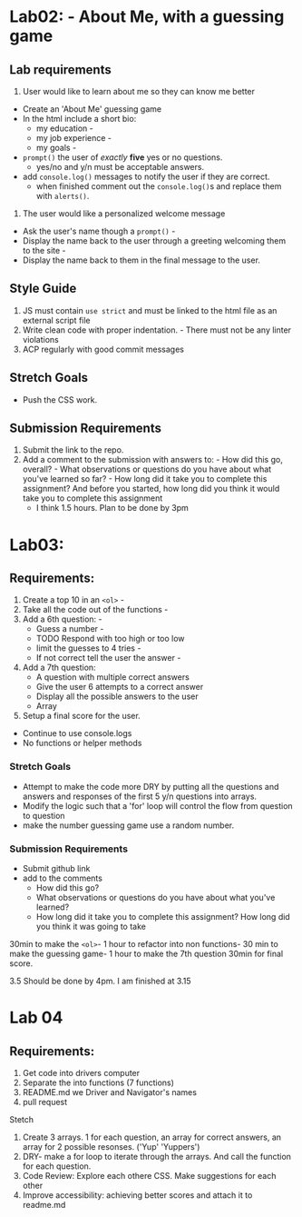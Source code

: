 # Lab02: - About Me, with a guessing game
## Lab requirements
1. User would like to learn about me so they can know me better
  - Create an 'About Me' guessing game
  - In the html include a short bio: 
    - my education -
    - my job experience -
    - my goals -
  - `prompt()` the user of *exactly* **five** yes or no questions.
    - yes/no and y/n must be acceptable answers.
  - add `console.log()` messages to notify the user if they are correct.
    - when finished comment out the `console.log()`s and replace them with `alerts()`.
1. The user would like a personalized welcome message
  - Ask the user's name though a `prompt()` -
  - Display the name back to the user through a greeting welcoming them to the site -
  - Display the name back to them in the final message to the user.

  ## Style Guide
  1. JS must contain `use strict` and must be linked to the html file as an external script file
  1. Write clean code with proper indentation. 
    - There must not be any linter violations
  1. ACP regularly with good commit messages

  ## Stretch Goals
  - Push the CSS work. 

  ## Submission Requirements
  1. Submit the link to the repo.
  1. Add a comment to the submission with answers to:
    - How did this go, overall?
    - What observations or questions do you have about what you've learned so far?
    - How long did it take you to complete this assignment? And before you started, how long did you think it would take you to complete this assignment
        - I think 1.5 hours. Plan to be done by 3pm

# Lab03:
## Requirements:

1. Create a top 10 in an `<ol>` -
1. Take all the code out of the functions -
1. Add a 6th question: -
    - Guess a number -
    - TODO Respond with too high or too low
    - limit the guesses to 4 tries -
    - If not correct tell the user the answer -
1. Add a 7th question:
    - A question with multiple correct answers
    - Give the user 6 attempts to a correct answer
    - Display all the possible answers to the user
    - Array
1. Setup a final score for the user. 

- Continue to use console.logs
- No functions or helper methods

### Stretch Goals
- Attempt to make the code more DRY by putting all the questions and answers and responses of the first 5 y/n questions into arrays.
- Modify the logic such that a 'for' loop will control the flow from question to question
- make the number guessing game use a random number.

### Submission Requirements
- Submit github link
- add to the comments
    - How did this go?
    - What observations or questions do you have about what you've learned?
    - How long did it take you to complete this assignment? How long did you think it was going to take

30min to make the `<ol>`-
1 hour to refactor into non functions-
30 min to make the guessing game-
1 hour to make the 7th question
30min for final score.

3.5 Should be done by 4pm.
I am finished at 3.15

# Lab 04
## Requirements:
1. Get code into drivers computer
1. Separate the into functions (7 functions)
1. README.md we Driver and Navigator's names
1. pull request

Stetch
1. Create 3 arrays.  1 for each question, an array for correct answers, an array for 2 possible resonses. ('Yup' 'Yuppers')
1. DRY- make a for loop to iterate through the arrays. And call the function for each question.
1. Code Review: Explore each othere CSS. Make suggestions for each other
1. Improve accessibility: achieving better scores and attach it to readme.md
